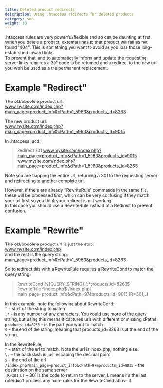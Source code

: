 ```yaml
---
title: Deleted product redirects
description: Using .htaccess redirects for deleted products 
category: seo
weight: 10
---
```


.htaccess rules are very powerful/flexible and so can be daunting at first.  
When you delete a product, external links to that product will fail as not found "404". This is something you want to avoid as you lose those long-established inward links.  
To prevent that, and to automatically inform and update the requesting server links requires a 301 code to be returned and a redirect to the new url you wish be used as a the permanent replacement.

# Example "Redirect"
The old/obsolete product url:  
www.mysite.com/index.php?main_page=product_info&cPath=1_5963&products_id=8263

The new product url:  
www.mysite.com/index.php?main_page=product_info&cPath=1_5963&products_id=9015

In .htaccess, add:  
>Redirect 301 www.mysite.com/index.php?main_page=product_info&cPath=1_5963&products_id=9015 www.mysite.com/index.php?main_page=product_info&cPath=1_5963&products_id=8263

Note you are trapping the entire url, returning a 301 to the requesting server and redirecting to another complete url.

However, if there are already “RewriteRule” commands in the same file, these will be processed *first*, which can be very confusing if they match your url first so you think your redirect is not working.  
In this case you should use a RewriteRule instead of a Redirect to prevent confusion.

# Example "Rewrite"
The old/obsolete product url is just the stub:  
www.mysite.com/index.php  
and the rest is the query string:   main_page=product_info&cPath=1_5963&products_id=8263

So to redirect this with a RewriteRule requires a RewriteCond to match the query string:  
>RewriteCond %{QUERY_STRING} ^.*products_id=8263$  
RewriteRule ^index\.php$ /index.php?main_page=product_info&cPath=97&products_id=9015 [R=301,L]

In this example, note the following about RewriteCond:   
`^` - start of the string to match  
`.*` - is any number of any characters. You could use more of the query string, but using this means it captures urls with different or missing cPaths.  
`products_id=8263` - is the part you want to match  
`$` - the end of the string, meaning that products_id=8263 is at the end of the string.

In the RewriteRule,  
`^` - start of the url to match. Note the url is index.php, nothing else.  
`\.` – the backslash is just escaping the decimal point  
`$` - the end of the url  
`/index.php?main_page=product_info&cPath=97&products_id=9015` - the destination on the same server  
`[R=301,L]` – 301 is the code to return to the server, L means it’s the last rule/don’t process any more rules for the RewriteCond above it. 



